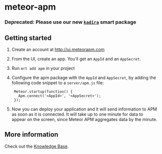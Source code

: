 meteor-apm
==========

### Deprecated: Please use our new [`kadira`](https://github.com/meteorhacks/kadira) smart package

Getting started
---------------

1. Create an account at http://ui.meteorapm.com
2. From the UI, create an app. You'll get an `AppId` and an `AppSecret`.
3. Run `mrt add apm` in your project
4. Configure the apm package with the `AppId` and `AppSecret`, by adding the following code snippet to a `server/apm.js` file:

        Meteor.startup(function() {
          Apm.connect('<AppId>', '<AppSecret>');
        });

5. Now you can deploy your application and it will send information to APM as soon as it is connected. It will take up to one minute for data to appear on the screen, since Meteor APM aggregates data by the minute.

More information
----------------

Check out the [Knowledge Base](http://support.meteorapm.com/knowledgebase).
